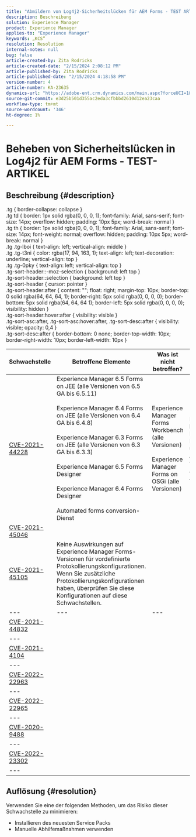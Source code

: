 ```yaml
---
title: "Abmildern von Log4j2-Sicherheitslücken für AEM Forms - TEST ARTICLE"
description: Beschreibung
solution: Experience Manager
product: Experience Manager
applies-to: "Experience Manager"
keywords: „KCS“
resolution: Resolution
internal-notes: null
bug: false
article-created-by: Zita Rodricks
article-created-date: "2/15/2024 2:08:12 PM"
article-published-by: Zita Rodricks
article-published-date: "2/15/2024 4:18:58 PM"
version-number: 4
article-number: KA-23635
dynamics-url: "https://adobe-ent.crm.dynamics.com/main.aspx?forceUCI=1&pagetype=entityrecord&etn=knowledgearticle&id=2aaf3fa6-0bcc-ee11-9079-6045bd0063aa"
source-git-commit: e3d25b501d355ac2eda3cfbbbd2610d12ea23caa
workflow-type: tm+mt
source-wordcount: '346'
ht-degree: 1%

---
```


# Beheben von Sicherheitslücken in Log4j2 für AEM Forms - TEST-ARTIKEL

## Beschreibung {#description}

.tg { border-collapse: collapse }<br>.tg td { border: 1px solid rgba(0, 0, 0, 1); font-family: Arial, sans-serif; font-size: 14px; overflow: hidden; padding: 10px 5px; word-break: normal }<br>.tg th { border: 1px solid rgba(0, 0, 0, 1); font-family: Arial, sans-serif; font-size: 14px; font-weight: normal; overflow: hidden; padding: 10px 5px; word-break: normal }<br>.tg .tg-lboi { text-align: left; vertical-align: middle }<br>.tg .tg-t3ni { color: rgba(17, 94, 163, 1); text-align: left; text-decoration: underline; vertical-align: top }<br>.tg .tg-0pky { text-align: left; vertical-align: top }<br>.tg-sort-header::-moz-selection { background: left top }<br>.tg-sort-header::selection { background: left top }<br>.tg-sort-header { cursor: pointer }<br>.tg-sort-header:after { content: &quot;&quot;; float: right; margin-top: 10px; border-top: 0 solid rgba(64, 64, 64, 1); border-right: 5px solid rgba(0, 0, 0, 0); border-bottom: 5px solid rgba(64, 64, 64 1); border-left: 5px solid rgba(0, 0, 0, 0); visibility: hidden }<br>.tg-sort-header:hover:after { visibility: visible }<br>.tg-sort-asc:after, .tg-sort-asc:hover:after, .tg-sort-desc:after { visibility: visible; opacity: 0,4 }<br>.tg-sort-desc:after { border-bottom: 0 none; border-top-width: 10px; border-right-width: 10px; border-left-width: 10px }

| Schwachstelle | Betroffene Elemente | Was ist nicht betroffen? | Status |
| --- | --- | --- | --- |
| [CVE-2021-44228](https://cve.mitre.org/cgi-bin/cvename.cgi?name=2021-44228) | Experience Manager 6.5 Forms on JEE (alle Versionen von 6.5 GA bis 6.5.11)<br><br>Experience Manager 6.4 Forms on JEE (alle Versionen von 6.4 GA bis 6.4.8)<br><br>Experience Manager 6.3 Forms on JEE (alle Versionen von 6.3 GA bis 6.3.3)<br><br>Experience Manager 6.5 Forms Designer<br><br>Experience Manager 6.4 Forms Designer<br><br>Automated forms conversion-Dienst | Experience Manager Forms Workbench (alle Versionen)<br><br>Experience Manager Forms on OSGi (alle Versionen) | Diese wurden behoben. Weitere Informationen zu Fehlerbehebungen und Abhilfemaßnahmen finden Sie im Abschnitt Auflösung . |
| [CVE-2021-45046](https://cve.mitre.org/cgi-bin/cvename.cgi?name=2021-45046) |
| [CVE-2021-45105](https://cve.mitre.org/cgi-bin/cvename.cgi?name=CVE-2021-45105) | Keine Auswirkungen auf Experience Manager Forms-Versionen für vordefinierte Protokollierungskonfigurationen. Wenn Sie zusätzliche Protokollierungskonfigurationen haben, überprüfen Sie diese Konfigurationen auf diese Schwachstellen. |   |
| --- | --- | --- |
| [CVE-2021-44832](https://cve.mitre.org/cgi-bin/cvename.cgi?name=CVE-2021-44832) |
| --- |
| [CVE-2021-4104](https://cve.mitre.org/cgi-bin/cvename.cgi?name=CVE-2021-4104) |
| --- |
| [CVE-2022-22963](https://cve.mitre.org/cgi-bin/cvename.cgi?name=CVE-2022-22963) |
| --- |
| [CVE-2022-22965](https://cve.mitre.org/cgi-bin/cvename.cgi?name=CVE-2022-22965) |
| --- |
| [CVE-2020-9488](https://cve.mitre.org/cgi-bin/cvename.cgi?name=CVE-2020-9488) |
| --- |
| [CVE-2022-23302](https://cve.mitre.org/cgi-bin/cvename.cgi?name=CVE-2022-23302) |
| --- |



## Auflösung {#resolution}


Verwenden Sie eine der folgenden Methoden, um das Risiko dieser Schwachstelle zu minimieren:

- Installieren des neuesten Service Packs
- Manuelle Abhilfemaßnahmen verwenden

